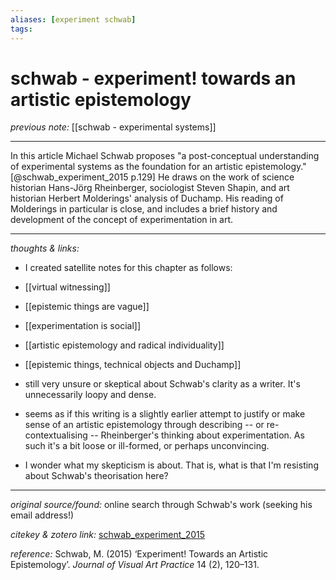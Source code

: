 ```yaml
---
aliases: [experiment schwab]
tags:
---
```


# schwab - experiment! towards an artistic epistemology 

_previous note:_ [[schwab - experimental systems]]

---

In this article Michael Schwab proposes "a post-conceptual understanding of experimental systems as the foundation for an artistic epistemology."[@schwab_experiment_2015 p.129] He draws on the work of science historian Hans-Jörg Rheinberger, sociologist Steven Shapin, and art historian Herbert Molderings' analysis of Duchamp. His reading of Molderings in particular is close, and includes a brief history and development of the concept of experimentation in art.

---

_thoughts & links:_

- I created satellite notes for this chapter as follows:
- [[virtual witnessing]]
- [[epistemic things are vague]]
- [[experimentation is social]]
- [[artistic epistemology and radical individuality]]
- [[epistemic things, technical objects and Duchamp]]

- still very unsure or skeptical about Schwab's clarity as a writer. It's unnecessarily loopy and dense.
- seems as if this writing is a slightly earlier attempt to justify or make sense of an artistic epistemology through describing -- or re-contextualising -- Rheinberger's thinking about experimentation. As such it's a bit loose or ill-formed, or perhaps unconvincing.
- I wonder what my skepticism is about. That is, what is that I'm resisting about Schwab's theorisation here? 


---

_original source/found:_ online search through Schwab's work (seeking his email address!)

_citekey & zotero link:_ [schwab_experiment_2015](zotero://select/items/1_G2S4P93H)

_reference:_ Schwab, M. (2015) ‘Experiment! Towards an Artistic Epistemology’. _Journal of Visual Art Practice_ 14 (2), 120–131.


